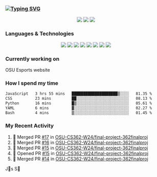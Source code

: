 ### [![Typing SVG](https://readme-typing-svg.herokuapp.com?vCenter=true&multiline=true&height=70&lines=Hi%2C+I'm+James+%F0%9F%91%8B;Currently+looking+for+work+%F0%9F%92%BC)](https://git.io/typing-svg)

<p align="center">
<a href="https://www.instagram.com/jms.smh/"><img src="https://img.shields.io/badge/Instagram-%23E4405F.svg?style=for-the-badge&logo=Instagram&logoColor=white"></a>
<a href="https://www.linkedin.com/in/james-smith-6913a2229"><img src="https://img.shields.io/badge/linkedin-%230077B5.svg?style=for-the-badge&logo=linkedin&logoColor=white"></a>
<a href="https://open.spotify.com/user/firecreeperjms?si=9pxXotqyTWircpJmwzRWgQ&utm_source=copy-link"><img src="https://img.shields.io/badge/Spotify-1ED760?style=for-the-badge&logo=spotify&logoColor=white)"></a>
  </p>

### Languages & Technologies

<p align="center">
<img src="https://img.shields.io/badge/html5-%23E34F26.svg?style=for-the-badge&logo=html5&logoColor=white">
<img src="https://img.shields.io/badge/javascript-%23323330.svg?style=for-the-badge&logo=javascript&logoColor=%23F7DF1E">
<img src="https://img.shields.io/badge/css3-%231572B6.svg?style=for-the-badge&logo=css3&logoColor=white">
<img src="https://img.shields.io/badge/c++-%2300599C.svg?style=for-the-badge&logo=c%2B%2B&logoColor=white">
<img src="https://img.shields.io/badge/node.js-6DA55F?style=for-the-badge&logo=node.js&logoColor=white">
<img src="https://img.shields.io/badge/react-%2320232a.svg?style=for-the-badge&logo=react&logoColor=%2361DAFB">
<img src="https://img.shields.io/badge/tailwindcss-%2338B2AC.svg?style=for-the-badge&logo=tailwind-css&logoColor=white">
<img src="https://img.shields.io/badge/Visual%20Studio%20Code-0078d7.svg?style=for-the-badge&logo=visual-studio-code&logoColor=white">
  </p>

### Currently working on

OSU Esports website

### How I spend my time

<!--START_SECTION:waka-->

```txt
JavaScript   3 hrs 55 mins   ████████████████████▒░░░░   81.35 %
CSS          23 mins         ██░░░░░░░░░░░░░░░░░░░░░░░   08.13 %
Python       16 mins         █▒░░░░░░░░░░░░░░░░░░░░░░░   05.61 %
YAML         6 mins          ▓░░░░░░░░░░░░░░░░░░░░░░░░   02.27 %
Bash         4 mins          ▒░░░░░░░░░░░░░░░░░░░░░░░░   01.45 %
```

<!--END_SECTION:waka-->

### My Recent Activity
<!--START_SECTION:activity-->
1. 🎉 Merged PR [#17](https://github.com/OSU-CS362-W24/final-project-362finalproj/pull/17) in [OSU-CS362-W24/final-project-362finalproj](https://github.com/OSU-CS362-W24/final-project-362finalproj)
2. 🎉 Merged PR [#16](https://github.com/OSU-CS362-W24/final-project-362finalproj/pull/16) in [OSU-CS362-W24/final-project-362finalproj](https://github.com/OSU-CS362-W24/final-project-362finalproj)
3. 🎉 Merged PR [#15](https://github.com/OSU-CS362-W24/final-project-362finalproj/pull/15) in [OSU-CS362-W24/final-project-362finalproj](https://github.com/OSU-CS362-W24/final-project-362finalproj)
4. 💪 Opened PR [#15](https://github.com/OSU-CS362-W24/final-project-362finalproj/pull/15) in [OSU-CS362-W24/final-project-362finalproj](https://github.com/OSU-CS362-W24/final-project-362finalproj)
5. 🎉 Merged PR [#14](https://github.com/OSU-CS362-W24/final-project-362finalproj/pull/14) in [OSU-CS362-W24/final-project-362finalproj](https://github.com/OSU-CS362-W24/final-project-362finalproj)
<!--END_SECTION:activity-->

<!-- using waka time, https://github.com/athul/waka-readme, shields, and profile activity updater, https://dev.to/envoy_/150-badges-for-github-pnk) -->

<p align="center">
<src="http://ForTheBadge.com/images/badges/built-with-love.svg)">
</p>

J🎯s S🐲

<!-- https://github.com/Ileriayo/markdown-badges -->
